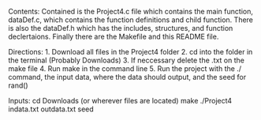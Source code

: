 Contents:
    Contained is the Project4.c file which contains the main function, dataDef.c, which contains the 
    function definitions and child function. There is also the dataDef.h which has the includes, 
    structures, and function declertaions. Finally there are the Makefile and this README file.

Directions:
    1. Download all files in the Project4 folder
    2. cd into the folder in the terminal (Probably Downloads)
    3. If neccessary delete the .txt on the make file
    4. Run make in the command line
    5. Run the project with the ./ command, the input data, where the data should output, and the 
    seed for rand()

Inputs:
    cd Downloads (or wherever files are located)
    make
    ./Project4 indata.txt outdata.txt seed
